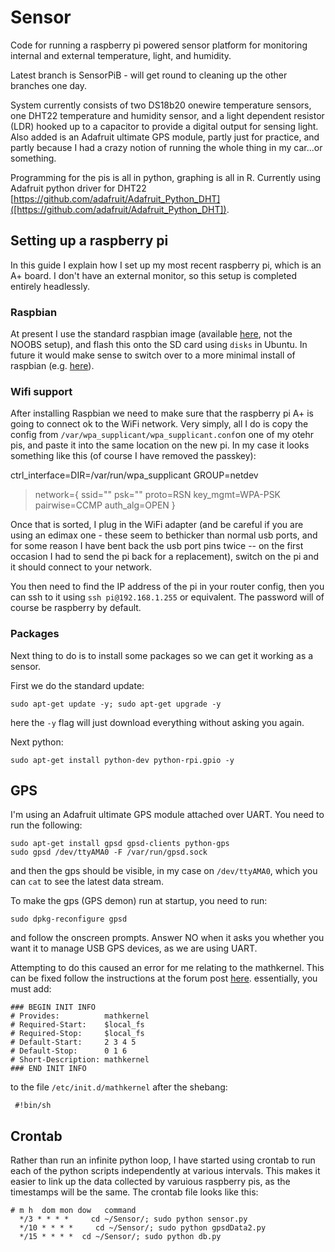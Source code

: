 # Sensor

Code for running a raspberry pi powered sensor platform for monitoring internal and external temperature, light, and humidity.

Latest branch is SensorPiB - will get round to cleaning up the other branches one day.

System currently consists of two DS18b20 onewire temperature sensors, one DHT22 temperature and humidity sensor, and a light dependent resistor (LDR) hooked up to a capacitor to provide a digital output for sensing light. Also added is an Adafruit ultimate GPS module, partly just for practice, and partly because I had a crazy notion of running the whole thing in my car...or something.

Programming for the pis is all in python, graphing is all in R. Currently using Adafruit python driver for DHT22 [https://github.com/adafruit/Adafruit_Python_DHT]([https://github.com/adafruit/Adafruit_Python_DHT]).

## Setting up a raspberry pi

In this guide I explain how I set up my most recent raspberry pi, which is an A+ board. I don't have an external monitor, so this setup is completed entirely headlessly.

### Raspbian

At present I use the standard raspbian image (available [here](http://www.raspberrypi.org/downloads/), not the NOOBS setup), and flash this onto the SD card using `disks` in Ubuntu. In future it would make sense to switch over to a more minimal install of raspbian (e.g. [here](http://www.cnx-software.com/2012/07/31/84-mb-minimal-raspbian-armhf-image-for-raspberry-pi/)).

### Wifi support

After installing Raspbian we need to make sure that the raspberry pi A+ is going to connect ok to the WiFi network. Very simply, all I do is copy the config from `/var/wpa_supplicant/wpa_supplicant.conf`on one of my otehr pis, and paste it into the same location on the new pi. In my case it looks something like this (of course I have removed the passkey):

ctrl_interface=DIR=/var/run/wpa_supplicant GROUP=netdev

> network={
> 	ssid=""
> 	psk=""
> 	proto=RSN
> 	key_mgmt=WPA-PSK
> 	pairwise=CCMP
> 	auth_alg=OPEN
> 	}

Once that is sorted, I plug in the WiFi adapter (and be careful if you are using an edimax one - these seem to bethicker than normal usb ports, and for some reason I have bent back the usb port pins twice -- on the first occasion I had to send the pi back for a replacement), switch on the pi and it should connect to your network.

You then need to find the IP address of the pi in your router config, then you can ssh to it using `ssh pi@192.168.1.255` or equivalent. The password will of course be raspberry by default.

### Packages

Next thing to do is to install some packages so we can get it working as a sensor.

First we do the standard update:

`sudo apt-get update -y; sudo apt-get upgrade -y`

here the `-y` flag will just download everything without asking you again.

Next python:

`sudo apt-get install python-dev python-rpi.gpio -y`

## GPS

I'm using an Adafruit ultimate GPS module attached over UART. You need to run the following:

```
sudo apt-get install gpsd gpsd-clients python-gps
sudo gpsd /dev/ttyAMA0 -F /var/run/gpsd.sock
```

and then the gps should be visible, in my case on ```/dev/ttyAMA0```, which you can ```cat``` to see the latest data stream. 

To make the gps (GPS demon) run at startup, you need to run:

```sudo dpkg-reconfigure gpsd```

and follow the onscreen prompts. Answer NO when it asks you whether you want it to manage USB GPS devices, as we are using UART.

Attempting to do this caused an error for me relating to the mathkernel. This can be fixed follow the instructions at the forum post [here](http://www.raspberrypi.org/forums/viewtopic.php?f=66&t=68263). essentially, you must add:

```
### BEGIN INIT INFO
# Provides:          mathkernel
# Required-Start:    $local_fs 
# Required-Stop:     $local_fs
# Default-Start:     2 3 4 5
# Default-Stop:      0 1 6
# Short-Description: mathkernel
### END INIT INFO
```
to the file ```/etc/init.d/mathkernel```  after the shebang:

```
 #!bin/sh 
```

## Crontab

Rather than run an infinite python loop, I have started using crontab to run each of the python scripts independently at various intervals. This makes it easier to link up the data collected by varuious raspberry pis, as the timestamps will be the same. The crontab file looks like this:

```
# m h  dom mon dow   command
  */3 * * * *     cd ~/Sensor/; sudo python sensor.py
  */10 * * * *     cd ~/Sensor/; sudo python gpsdData2.py
  */15 * * * *  cd ~/Sensor/; sudo python db.py
```

